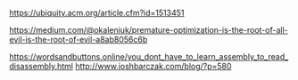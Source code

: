 https://ubiquity.acm.org/article.cfm?id=1513451


https://medium.com/@okaleniuk/premature-optimization-is-the-root-of-all-evil-is-the-root-of-evil-a8ab8056c6b

https://wordsandbuttons.online/you_dont_have_to_learn_assembly_to_read_disassembly.html
http://www.joshbarczak.com/blog/?p=580
